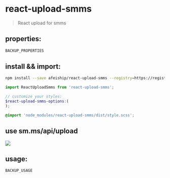 # react-upload-smms
> React upload for smms

## properties:
```javascript
BACKUP_PROPERTIES
```

## install && import:
```bash
npm install --save afeiship/react-upload-smms --registry=https://registry.npm.taobao.org
```

```js
import ReactUploadSmms from 'react-upload-smms';
```

```scss
// customize your styles:
$react-upload-smms-options:(
);

@import 'node_modules/react-upload-smms/dist/style.scss';
```

## use sm.ms/api/upload
![](https://ws3.sinaimg.cn/large/006tNbRwgy1funedleu78j315i11kjxx.jpg)

## usage:
```jsx
BACKUP_USAGE
```
